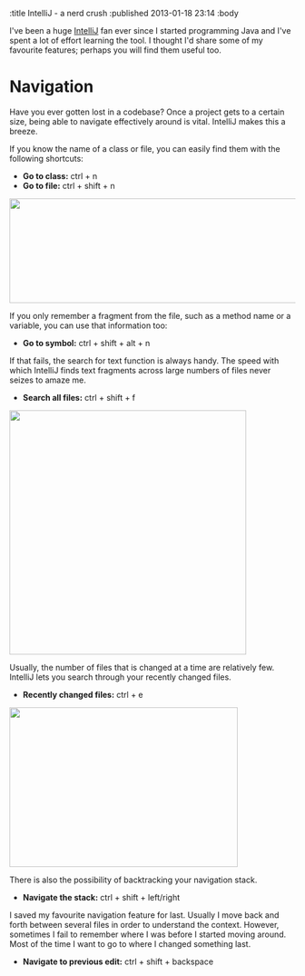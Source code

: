 :title IntelliJ - a nerd crush
:published 2013-01-18 23:14
:body

I've been a huge [IntelliJ](http://www.jetbrains.com/idea) fan ever since I started programming Java and I've spent a lot of effort learning the tool. I thought I'd share some of my favourite features; perhaps you will find them useful too.

Navigation
===========
Have you ever gotten lost in a codebase? Once a project gets to a certain size, being able to navigate effectively around is vital. IntelliJ makes this a breeze.

If you know the name of a class or file, you can easily find them with the following shortcuts: 

* **Go to class:** ctrl + n
* **Go to file:** ctrl + shift + n

<img src="/images/intellij/file.png" width=694 height=184 >

If you only remember a fragment from the file, such as a method name or a variable, you can use that information too:

* **Go to symbol:** ctrl + shift + alt + n

If that fails, the search for text function is always handy. The speed with which IntelliJ finds text fragments across large numbers of files never seizes to amaze me.  

* **Search all files:** ctrl + shift + f

<img src="/images/intellij/find.png" width=417 height=430 >

Usually, the number of files that is changed at a time are relatively few. IntelliJ lets you search through your recently changed files.

* **Recently changed files:** ctrl + e

<img src="/images/intellij/recent.png" width=402 height=281 >

There is also the possibility of backtracking your navigation stack.

* **Navigate the stack:** ctrl + shift + left/right

I saved my favourite navigation feature for last. Usually I  move back and forth between several files in order to understand the context. However, sometimes I fail to remember where I was before I started moving around. Most of the time I want to go to where I changed something last.

* **Navigate to previous edit:** ctrl + shift + backspace